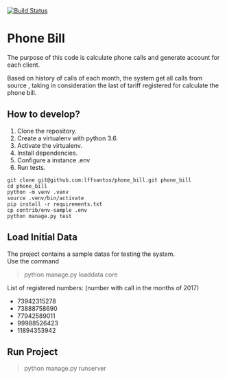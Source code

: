 [![Build Status](https://travis-ci.org/lffsantos/phone_bill.svg?branch=master)](https://travis-ci.org/lffsantos/phone_bill)

# Phone Bill

The purpose of this code is calculate phone calls and generate account for each client.

Based on history of calls of each month, the system get all calls from source , 
taking in consideration the last of tariff registered for calculate the phone bill.


## How to develop?

1. Clone the repository.
2. Create a virtualenv with python 3.6.
3. Activate the virtualenv.
4. Install dependencies.
5. Configure a instance .env
6. Run tests.

```console
git clone git@github.com:lffsantos/phone_bill.git phone_bill
cd phone_bill
python -m venv .venv
source .venv/bin/activate
pip install -r requirements.txt
cp contrib/env-sample .env
python manage.py test
```

## Load Initial Data

The project contains a sample datas for testing the system.  
Use the command

> python manage.py loaddata core

List of registered numbers: (number with call in the months of 2017)  

- 73942315278 
- 73888758690 
- 77942589011 
- 99988526423 
- 11894353942 


## Run Project  

> python manage.py runserver
